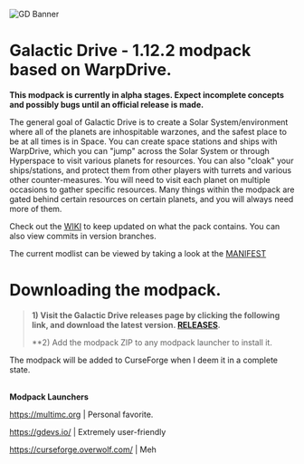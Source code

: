 ![GD Banner](https://i.imgur.com/3Ioja6Q.png)

# Galactic Drive - 1.12.2 modpack based on WarpDrive.

**This modpack is currently in alpha stages. Expect incomplete concepts and possibly bugs until an official release is made.**
<br />

The general goal of Galactic Drive is to create a Solar System/environment where all of the planets are inhospitable warzones, and the safest place to be at all times is in Space. You can create space stations and ships with WarpDrive, which you can "jump" across the Solar System or through Hyperspace to visit various planets for resources. You can also "cloak" your ships/stations, and protect them from other players with turrets and various other counter-measures. You will need to visit each planet on multiple occasions to gather specific resources. Many things within the modpack are gated behind certain resources on certain planets, and you will always need more of them. 

Check out the [WIKI](https://github.com/zediious/galacticdrive/wiki) to keep updated on what the pack contains. You can also view commits in version branches.

The current modlist can be viewed by taking a look at the [MANIFEST](https://github.com/zediious/galacticdrive/blob/0.2alpha/manifest.json)

# Downloading the modpack. 

> **1) Visit the Galactic Drive releases page by clicking the following link, and download the latest version. [RELEASES](https://github.com/zediious/galacticdrive/releases).**
> 
> **2) Add the modpack ZIP to any modpack launcher to install it.
>

The modpack will be added to CurseForge when I deem it in a complete state.

<br />**Modpack Launchers**

https://multimc.org | Personal favorite.

https://gdevs.io/ | Extremely user-friendly

https://curseforge.overwolf.com/ | Meh
